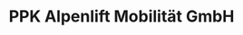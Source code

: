 ---
title: "PPK Alpenlift Mobilität GmbH"
url: /sankt-stefan-im-rosental/ppk-alpenlift-mobilitaet-gmbh/
shop: Autohaus
---